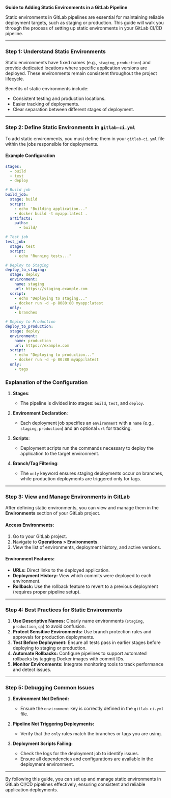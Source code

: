 **Guide to Adding Static Environments in a GitLab Pipeline**

Static environments in GitLab pipelines are essential for maintaining reliable deployment targets, such as staging or production. This guide will walk you through the process of setting up static environments in your GitLab CI/CD pipeline.

---

### **Step 1: Understand Static Environments**
Static environments have fixed names (e.g., `staging`, `production`) and provide dedicated locations where specific application versions are deployed. These environments remain consistent throughout the project lifecycle.

Benefits of static environments include:
- Consistent testing and production locations.
- Easier tracking of deployments.
- Clear separation between different stages of deployment.

---

### **Step 2: Define Static Environments in `gitlab-ci.yml`**
To add static environments, you must define them in your `gitlab-ci.yml` file within the jobs responsible for deployments.

#### **Example Configuration**
```yaml
stages:
  - build
  - test
  - deploy

# Build job
build_job:
  stage: build
  script:
    - echo "Building application..."
    - docker build -t myapp:latest .
  artifacts:
    paths:
      - build/

# Test job
test_job:
  stage: test
  script:
    - echo "Running tests..."

# Deploy to Staging
deploy_to_staging:
  stage: deploy
  environment:
    name: staging
    url: https://staging.example.com
  script:
    - echo "Deploying to staging..."
    - docker run -d -p 8080:80 myapp:latest
  only:
    - branches

# Deploy to Production
deploy_to_production:
  stage: deploy
  environment:
    name: production
    url: https://example.com
  script:
    - echo "Deploying to production..."
    - docker run -d -p 80:80 myapp:latest
  only:
    - tags
```

### **Explanation of the Configuration**
1. **Stages**:
   - The pipeline is divided into stages: `build`, `test`, and `deploy`.

2. **Environment Declaration**:
   - Each deployment job specifies an `environment` with a `name` (e.g., `staging`, `production`) and an optional `url` for tracking.

3. **Scripts**:
   - Deployment scripts run the commands necessary to deploy the application to the target environment.

4. **Branch/Tag Filtering**:
   - The `only` keyword ensures staging deployments occur on branches, while production deployments are triggered only for tags.

---

### **Step 3: View and Manage Environments in GitLab**
After defining static environments, you can view and manage them in the **Environments** section of your GitLab project.

#### **Access Environments:**
1. Go to your GitLab project.
2. Navigate to **Operations > Environments**.
3. View the list of environments, deployment history, and active versions.

#### **Environment Features:**
- **URLs:** Direct links to the deployed application.
- **Deployment History:** View which commits were deployed to each environment.
- **Rollback:** Use the rollback feature to revert to a previous deployment (requires proper pipeline setup).

---

### **Step 4: Best Practices for Static Environments**
1. **Use Descriptive Names:** Clearly name environments (`staging`, `production`, `qa`) to avoid confusion.
2. **Protect Sensitive Environments:** Use branch protection rules and approvals for production deployments.
3. **Test Before Deployment:** Ensure all tests pass in earlier stages before deploying to staging or production.
4. **Automate Rollbacks:** Configure pipelines to support automated rollbacks by tagging Docker images with commit IDs.
5. **Monitor Environments:** Integrate monitoring tools to track performance and detect issues.

---

### **Step 5: Debugging Common Issues**
1. **Environment Not Defined:**
   - Ensure the `environment` key is correctly defined in the `gitlab-ci.yml` file.

2. **Pipeline Not Triggering Deployments:**
   - Verify that the `only` rules match the branches or tags you are using.

3. **Deployment Scripts Failing:**
   - Check the logs for the deployment job to identify issues.
   - Ensure all dependencies and configurations are available in the deployment environment.

---

By following this guide, you can set up and manage static environments in GitLab CI/CD pipelines effectively, ensuring consistent and reliable application deployments.

